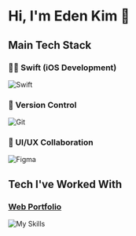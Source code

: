 # Hi, I'm Eden Kim 👋

## Main Tech Stack

### 🧑‍💻 Swift (iOS Development)
![Swift](https://skillicons.dev/icons?i=swift)

### 🔧 Version Control
![Git](https://skillicons.dev/icons?i=git,github)

### 🎨 UI/UX Collaboration
![Figma](https://skillicons.dev/icons?i=figma)

## Tech I've Worked With 

### [Web Portfolio](https://edenappledev.github.io/WebPortfolio/)
  
![My Skills](https://skillicons.dev/icons?i=html,css,javascript,ps)
